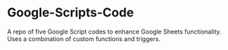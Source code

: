 # Google-Scripts-Code
A repo of five Google Script codes to enhance Google Sheets functionality. Uses a combination of custom functions and triggers.
